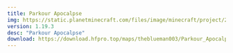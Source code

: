 ```yaml
---
title: Parkour Apocalpse
img: https://static.planetminecraft.com/files/image/minecraft/project/2022/139/16040481-pa-thumbnail_xl.webp
version: 1.19.3
desc: "Parkour Apocalpse"
download: https://download.hfpro.top/maps/theblueman003/Parkour_Apocalpse.zip
---
```

